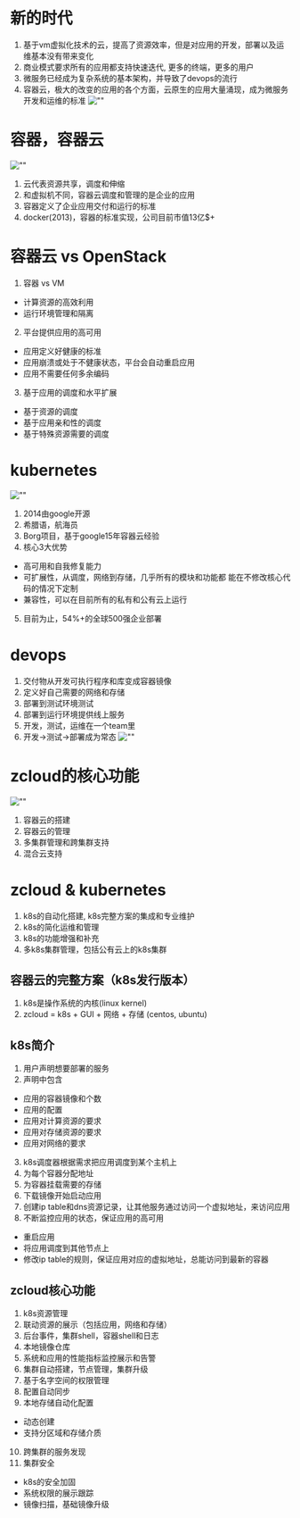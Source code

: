 # 新的时代
1. 基于vm虚拟化技术的云，提高了资源效率，但是对应用的开发，部署以及运维基本没有带来变化
2. 商业模式要求所有的应用都支持快速迭代, 更多的终端，更多的用户
3. 微服务已经成为复杂系统的基本架构，并导致了devops的流行
4. 容器云，极大的改变的应用的各个方面，云原生的应用大量涌现，成为微服务开发和运维的标准
![""](netflix-microservice.jpg)

# 容器，容器云
![""](docker.png)
1. 云代表资源共享，调度和伸缩
2. 和虚拟机不同，容器云调度和管理的是企业的应用
3. 容器定义了企业应用交付和运行的标准
4. docker(2013)，容器的标准实现，公司目前市值13亿$+

# 容器云 vs OpenStack
1. 容器 vs VM
  + 计算资源的高效利用
  + 运行环境管理和隔离
2. 平台提供应用的高可用
  + 应用定义好健康的标准
  + 应用崩溃或处于不健康状态，平台会自动重启应用
  + 应用不需要任何多余编码
3. 基于应用的调度和水平扩展
  + 基于资源的调度
  + 基于应用亲和性的调度
  + 基于特殊资源需要的调度
    
# kubernetes
![""](kubernetes.png)
1. 2014由google开源
2. 希腊语，航海员
3. Borg项目，基于google15年容器云经验
4. 核心3大优势
  + 高可用和自我修复能力
  + 可扩展性，从调度，网络到存储，几乎所有的模块和功能都
    能在不修改核心代码的情况下定制
  + 兼容性，可以在目前所有的私有和公有云上运行
5. 目前为止，54%+的全球500强企业部署

# devops
1. 交付物从开发可执行程序和库变成容器镜像
2. 定义好自己需要的网络和存储
3. 部署到测试环境测试
4. 部署到运行环境提供线上服务
5. 开发，测试，运维在一个team里
6. 开发->测试->部署成为常态
![""](ci-cd.png)

# zcloud的核心功能
![""](kubernetes-arch.png)
1. 容器云的搭建
2. 容器云的管理
3. 多集群管理和跨集群支持
4. 混合云支持

# zcloud & kubernetes
1. k8s的自动化搭建, k8s完整方案的集成和专业维护
2. k8s的简化运维和管理
3. k8s的功能增强和补充
4. 多k8s集群管理，包括公有云上的k8s集群

## 容器云的完整方案（k8s发行版本）
1. k8s是操作系统的内核(linux kernel)
2. zcloud = k8s + GUI + 网络 + 存储 (centos, ubuntu)

## k8s简介
1. 用户声明想要部署的服务
2. 声明中包含
  * 应用的容器镜像和个数
  * 应用的配置
  * 应用对计算资源的要求
  * 应用对存储资源的要求
  * 应用对网络的要求
3. k8s调度器根据需求把应用调度到某个主机上
4. 为每个容器分配地址
5. 为容器挂载需要的存储
6. 下载镜像开始启动应用
7. 创建ip table和dns资源记录，让其他服务通过访问一个虚拟地址，来访问应用
8. 不断监控应用的状态，保证应用的高可用
  * 重启应用
  * 将应用调度到其他节点上
  * 修改ip table的规则，保证应用对应的虚拟地址，总能访问到最新的容器

## zcloud核心功能
1. k8s资源管理
2. 联动资源的展示（包括应用，网络和存储）
3. 后台事件，集群shell，容器shell和日志
4. 本地镜像仓库
5. 系统和应用的性能指标监控展示和告警
6. 集群自动搭建，节点管理，集群升级
7. 基于名字空间的权限管理
8. 配置自动同步
9. 本地存储自动化配置
  * 动态创建
  * 支持分区域和存储介质
10. 跨集群的服务发现
11. 集群安全
  * k8s的安全加固
  * 系统权限的展示跟踪
  * 镜像扫描，基础镜像升级
